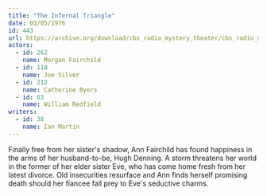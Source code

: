 ```yaml
---
title: "The Infernal Triangle"
date: 03/05/1976
id: 443
url: https://archive.org/download/cbs_radio_mystery_theater/cbs_radio_mystery_theater-0401-0450.zip/cbs_radio_mystery_theater-0401-0450%2Fcbsrmt_0443_the_infernal_triangle.mp3
actors:  
  - id: 262
    name: Morgan Fairchild  
  - id: 118
    name: Joe Silver  
  - id: 212
    name: Catherine Byers  
  - id: 63
    name: William Redfield
writers:  
  - id: 38
    name: Ian Martin
---
```

Finally free from her sister's shadow, Ann Fairchild has found happiness in the arms of her husband-to-be, Hugh Denning. A storm threatens her world in the former of her elder sister Eve, who has come home fresh from her latest divorce. Old insecurities resurface and Ann finds herself promising death should her fiancee fall prey to Eve's seductive charms.